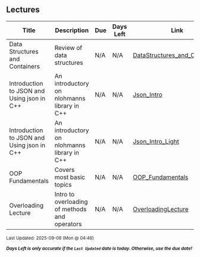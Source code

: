 ## Lectures

| Title | Description | Due | Days Left | Link | Last Updated |
|-------|-------------|-----|-----------|------|---------------|
| Data Structures and Containers | Review of data structures | N/A | N/A | [DataStructures_and_Containers](DataStructures_and_Containers/) | 2025-09-08 |
| Introduction to JSON and Using json in C++ | An introductory on nlohmanns library in C++ | N/A | N/A | [Json_Intro](Json_Intro/) | 2025-09-08 |
| Introduction to JSON and Using json in C++ | An introductory on nlohmanns library in C++ | N/A | N/A | [Json_Intro_Light](Json_Intro_Light/) | 2025-09-08 |
| OOP Fundamentals | Covers most basic topics | N/A | N/A | [OOP_Fundamentals](OOP_Fundamentals/) | 2025-09-08 |
| Overloading Lecture | Intro to overloading of methods and operators | N/A | N/A | [OverloadingLecture](OverloadingLecture/) | 2025-09-08 |

<sup>Last Updated: 2025-09-08 (Mon @ 04:46)</sup>

<sup>***Days Left is only accurate if the `Last Updated` date is today. Otherwise, use the due date!***</sup>